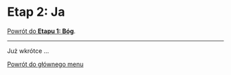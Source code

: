 # <span class="stage-header">Etap 2</span>: Ja
[Powrót do **<span class="stage-header">Etapu 1</span>: Bóg**](etap_bog.md).

---
Już wkrótce ...

[Powrót do głównego menu](index.md)
